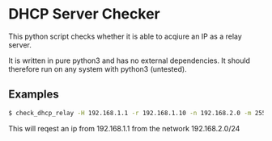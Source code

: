 # DHCP Server Checker

This python script checks whether it is able to acqiure an IP as a relay server.

It is written in pure python3 and has no external dependencies. It should therefore run on any system with python3 (untested).

## Examples

```bash
$ check_dhcp_relay -H 192.168.1.1 -r 192.168.1.10 -n 192.168.2.0 -m 255.255.255.0
```
This will reqest an ip from 192.168.1.1 from the network 192.168.2.0/24
